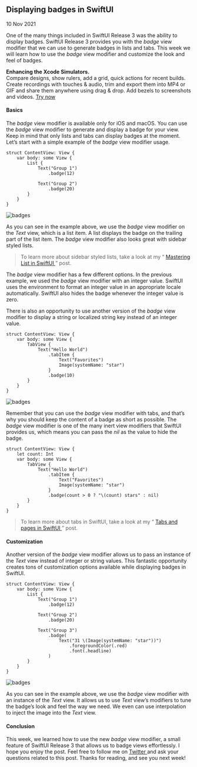 ##  Displaying badges in SwiftUI

10 Nov 2021

One of the many things included in SwiftUI Release 3 was the ability to
display badges. SwiftUI Release 3 provides you with the _badge_ view modifier
that we can use to generate badges in lists and tabs. This week we will learn
how to use the _badge_ view modifier and customize the look and feel of
badges.

**Enhancing the Xcode Simulators.**  
Compare designs, show rulers, add a grid, quick actions for recent builds.
Create recordings with touches & audio, trim and export them into MP4 or GIF
and share them anywhere using drag & drop. Add bezels to screenshots and
videos. [ Try now ](https://gumroad.com/a/931293139/ftvbh)

####  Basics

The _badge_ view modifier is available only for iOS and macOS. You can use the
_badge_ view modifier to generate and display a badge for your view. Keep in
mind that only lists and tabs can display badges at the moment. Let’s start
with a simple example of the _badge_ view modifier usage.

    
    
    struct ContentView: View {
        var body: some View {
            List {
                Text("Group 1")
                    .badge(12)
    
                Text("Group 2")
                    .badge(20)
            }
        }
    }
    

![badges](/public/badge1.png)

As you can see in the example above, we use the _badge_ view modifier on the
_Text_ view, which is a list item. A list displays the badge on the trailing
part of the list item. The _badge_ view modifier also looks great with sidebar
styled lists.

> To learn more about sidebar styled lists, take a look at my “ [ Mastering
> List in SwiftUI ](/2021/06/16/mastering-list-in-swiftui/) ” post.

The _badge_ view modifier has a few different options. In the previous
example, we used the _badge_ view modifier with an integer value. SwiftUI uses
the environment to format an integer value in an appropriate locale
automatically. SwiftUI also hides the badge whenever the integer value is
zero.

There is also an opportunity to use another version of the _badge_ view
modifier to display a string or localized string key instead of an integer
value.

    
    
    struct ContentView: View {
        var body: some View {
            TabView {
                Text("Hello World")
                    .tabItem {
                        Text("Favorites")
                        Image(systemName: "star")
                    }
                    .badge(10)
            }
        }
    }
    

![badges](/public/badge2.png)

Remember that you can use the _badge_ view modifier with tabs, and that’s why
you should keep the content of a badge as short as possible. The _badge_ view
modifier is one of the many inert view modifiers that SwiftUI provides us,
which means you can pass the _nil_ as the value to hide the badge.

    
    
    struct ContentView: View {
        let count: Int
        var body: some View {
            TabView {
                Text("Hello World")
                    .tabItem {
                        Text("Favorites")
                        Image(systemName: "star")
                    }
                    .badge(count > 0 ? "\(count) stars" : nil)
            }
        }
    }
    

> To learn more about tabs in SwiftUI, take a look at my “ [ Tabs and pages in
> SwiftUI ](/2020/09/16/tabs-and-pages-in-swiftui/) ” post.

####  Customization

Another version of the _badge_ view modifier allows us to pass an instance of
the _Text_ view instead of integer or string values. This fantastic
opportunity creates tons of customization options available while displaying
badges in SwiftUI.

    
    
    struct ContentView: View {
        var body: some View {
            List {
                Text("Group 1")
                    .badge(12)
    
                Text("Group 2")
                    .badge(20)
                    
                Text("Group 3")
                    .badge(
                        Text("31 \(Image(systemName: "star"))")
                            .foregroundColor(.red)
                            .font(.headline)
                    )
            }
        }
    }
    

![badges](/public/badge3.png)

As you can see in the example above, we use the _badge_ view modifier with an
instance of the _Text_ view. It allows us to use _Text_ view’s modifiers to
tune the badge’s look and feel the way we need. We even can use interpolation
to inject the image into the _Text_ view.

####  Conclusion

This week, we learned how to use the new _badge_ view modifier, a small
feature of SwiftUI Release 3 that allows us to badge views effortlessly. I
hope you enjoy the post. Feel free to follow me on [ Twitter
](https://twitter.com/mecid) and ask your questions related to this post.
Thanks for reading, and see you next week!

